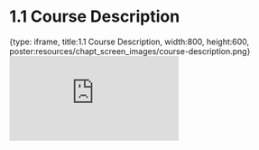 # 1.1 Course Description
 
{type: iframe, title:1.1 Course Description, width:800, height:600, poster:resources/chapt_screen_images/course-description.png}
![](https://mccoy-lab.github.io/hgv_modules/no_toc/course-description.html)
 

 
